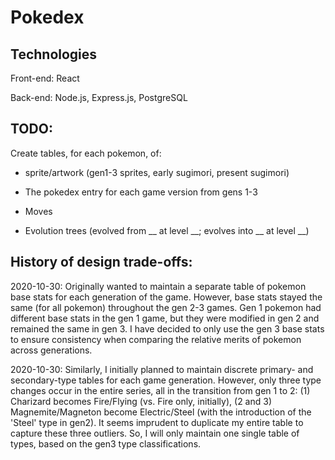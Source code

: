 # Pokedex

## Technologies

Front-end: React

Back-end: Node.js, Express.js, PostgreSQL


## TODO:

Create tables, for each pokemon, of:

- sprite/artwork (gen1-3 sprites, early sugimori, present sugimori)

- The pokedex entry for each game version from gens 1-3

- Moves

- Evolution trees (evolved from __ at level __; evolves into __ at level __)


## History of design trade-offs:

2020-10-30: Originally wanted to maintain a separate table of pokemon base stats for each generation of the game. However, base stats stayed the same (for all pokemon) throughout the gen 2-3 games. Gen 1 pokemon had different base stats in the gen 1 game, but they were modified in gen 2 and remained the same in gen 3. I have decided to only use the gen 3 base stats to ensure consistency when comparing the relative merits of pokemon across generations.

2020-10-30: Similarly, I initially planned to maintain discrete primary- and secondary-type tables for each game generation. However, only three type changes occur in the entire series, all in the transition from gen 1 to 2: (1) Charizard becomes Fire/Flying (vs. Fire only, initially), (2 and 3) Magnemite/Magneton become Electric/Steel (with the introduction of the 'Steel' type in gen2). It seems imprudent to duplicate my entire table to capture these three outliers. So, I will only maintain one single table of types, based on the gen3 type classifications.
